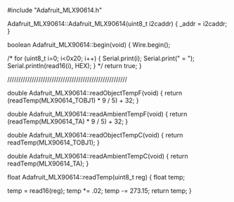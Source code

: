#include "Adafruit_MLX90614.h"

Adafruit_MLX90614::Adafruit_MLX90614(uint8_t i2caddr) {
  _addr = i2caddr;
}


boolean Adafruit_MLX90614::begin(void) {
  Wire.begin();

  /*
  for (uint8_t i=0; i<0x20; i++) {
    Serial.print(i); Serial.print(" = ");
    Serial.println(read16(i), HEX);
  }
  */
  return true;
}

//////////////////////////////////////////////////////


double Adafruit_MLX90614::readObjectTempF(void) {
  return (readTemp(MLX90614_TOBJ1) * 9 / 5) + 32;
}


double Adafruit_MLX90614::readAmbientTempF(void) {
  return (readTemp(MLX90614_TA) * 9 / 5) + 32;
}

double Adafruit_MLX90614::readObjectTempC(void) {
  return readTemp(MLX90614_TOBJ1);
}


double Adafruit_MLX90614::readAmbientTempC(void) {
  return readTemp(MLX90614_TA);
}

float Adafruit_MLX90614::readTemp(uint8_t reg) {
  float temp;
  
  temp = read16(reg);
  temp *= .02;
  temp  -= 273.15;
  return temp;
}




